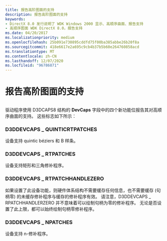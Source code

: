 ```yaml
---
title: 报告高阶图面的支持
description: 报告高阶图面的支持
keywords:
- DirectX 8.0 发行说明了 WDK Windows 2000 显示、高顺序曲面、报告支持
- 高顺序图面 WDK DirectX 8.0，报告支持
ms.date: 04/20/2017
ms.localizationpriority: medium
ms.openlocfilehash: 25b091e730895cddfd75f00ba385abbe26b20f8a
ms.sourcegitcommit: 418e6617e2a695c9cb4b37b5b60e264760858acd
ms.translationtype: MT
ms.contentlocale: zh-CN
ms.lasthandoff: 12/07/2020
ms.locfileid: "96786871"
---
```

# <a name="reporting-support-for-high-order-surfaces"></a>报告高阶图面的支持


## <span id="ddk_reporting_support_for_high_order_surfaces_gg"></span><span id="DDK_REPORTING_SUPPORT_FOR_HIGH_ORDER_SURFACES_GG"></span>


驱动程序使用 D3DCAPS8 结构的 **DevCaps** 字段中的四个新功能位报告其对高顺序曲面的支持。 这些标志如下所示：

### <a name="span-idd3ddevcaps_quinticrtpatchesspanspan-idd3ddevcaps_quinticrtpatchesspand3ddevcaps_quinticrtpatches"></a><span id="d3ddevcaps_quinticrtpatches"></span><span id="D3DDEVCAPS_QUINTICRTPATCHES"></span>D3DDEVCAPS \_ QUINTICRTPATCHES

设备支持 quintic béziers 和 B 样条。

### <a name="span-idd3ddevcaps_rtpatchesspanspan-idd3ddevcaps_rtpatchesspand3ddevcaps_rtpatches"></a><span id="d3ddevcaps_rtpatches"></span><span id="D3DDEVCAPS_RTPATCHES"></span>D3DDEVCAPS \_ RTPATCHES

设备支持矩形和三角修补程序。

### <a name="span-idd3ddevcaps_rtpatchhandlezerospanspan-idd3ddevcaps_rtpatchhandlezerospand3ddevcaps_rtpatchhandlezero"></a><span id="d3ddevcaps_rtpatchhandlezero"></span><span id="D3DDEVCAPS_RTPATCHHANDLEZERO"></span>D3DDEVCAPS \_ RTPATCHHANDLEZERO

如果设置了此设备功能，则硬件体系结构不需要缓存任何信息，也不需要缓存 (句柄零) 的未缓存修补程序与缓存的修补程序有效。 请注意，D3DDEVCAPS \_ RPATCHHANDLERZERO 并不意味着可以绘制句柄为零的修补程序。 无论是否设置了此上限，都可以始终绘制句柄零修补程序。

### <a name="span-idd3ddevcaps_npatchesspanspan-idd3ddevcaps_npatchesspand3ddevcaps_npatches"></a><span id="d3ddevcaps_npatches"></span><span id="D3DDEVCAPS_NPATCHES"></span>D3DDEVCAPS \_ NPATCHES

设备支持 n-修补程序。

 

 





